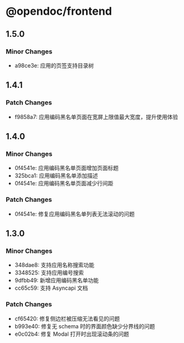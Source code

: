 # @opendoc/frontend

## 1.5.0

### Minor Changes

- a98ce3e: 应用的页签支持目录树

## 1.4.1

### Patch Changes

- f9858a7: 应用编码黑名单页面在宽屏上限值最大宽度，提升使用体验

## 1.4.0

### Minor Changes

- 0f4541e: 应用编码黑名单页面增加页面标题
- 325bca1: 应用编码黑名单添加描述
- 0f4541e: 应用编码黑名单页面减少行间距

### Patch Changes

- 0f4541e: 修复应用编码黑名单列表无法滚动的问题

## 1.3.0

### Minor Changes

- 348dae8: 支持应用名称搜索功能
- 3348525: 支持应用编号搜索
- 9dfbb49: 新增应用编码黑名单功能
- cc65c59: 支持 Asyncapi 文档

### Patch Changes

- cf65420: 修复侧边栏被压缩无法看见的问题
- b993e40: 修复无 schema 时的界面颜色缺少分界线的问题
- e0c02b4: 修复 Modal 打开时<html>出现滚动条的问题
